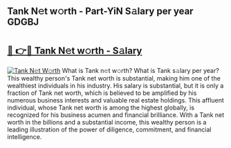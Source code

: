 ## Tank N𝚎t w𝚘rth - Part-YiN S𝚊lary per year GDGBJ

# <h2><a href="http://gc47q3.nevu.top/?p=Tank">🔗 👉🔴 Tank N𝚎t w𝚘rth - S𝚊lary</a></h2>

[![Tank N𝚎t W𝚘rth](https://i.imgur.com/Oavwk0R.jpeg)](http://gc47q3.nevu.top/?p=Tank)
What is Tank n𝚎t w𝚘rth? What is Tank s𝚊lary per year?
This wealthy person's Tank net worth is substantial, making him one of the wealthiest individuals in his industry. His salary is substantial, but it is only a fraction of Tank net worth, which is believed to be amplified by his numerous business interests and valuable real estate holdings. This affluent individual, whose Tank net worth is among the highest globally, is recognized for his business acumen and financial brilliance. With a Tank net worth in the billions and a substantial income, this wealthy person is a leading illustration of the power of diligence, commitment, and financial intelligence.
